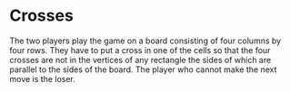 # Crosses

The two players play the game on a board consisting of four columns by four
rows. They have to put a cross in one of the cells so that the four crosses are not in
the vertices of any rectangle the sides of which are parallel to the sides of the
board. The player who cannot make the next move is the loser.
